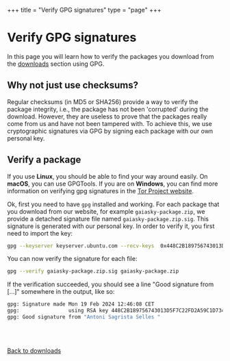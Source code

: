+++
title = "Verify GPG signatures"
type = "page"
+++

# Verify GPG signatures

In this page you will learn how to verify the packages you download from the [downloads](/downloads) section using GPG.

## Why not just use checksums?

Regular checksums (in MD5 or SHA256) provide a way to verify the package integrity, i.e., the package has not been 'corrupted' during the download. However, they are useless to prove that the packages really come from us and have not been tampered with. To achieve this, we use cryptographic signatures via GPG by signing each package with our own personal key.

## Verify a package

If you use **Linux**, you should be able to find your way around easily. On **macOS**, you can use GPGTools. If you are on **Windows**, you can find more information on verifying gpg signatures in the [Tor Project website](https://support.torproject.org/tbb/how-to-verify-signature/).

Ok, first you need to have `gpg` installed and working. For each package that you download from our website, for example `gaiasky-package.zip`, we provide a detached signature file named `gaiasky-package.zip.sig`. This signature is generated with our personal key. In order to verify it, you first need to import the key:

```bash
gpg --keyserver keyserver.ubuntu.com --recv-keys  0x448C2B189756743013D5F7C22FD2A59C1D734C1F
```

You can now verify the signature for each file:

```bash
gpg --verify gaiasky-package.zip.sig gaiasky-package.zip
```

If the verification succeeded, you should see a line "Good signature from [...]" somewhere in the output, like so:

```bash
gpg: Signature made Mon 19 Feb 2024 12:46:08 CET
gpg:                using RSA key 448C2B189756743013D5F7C22FD2A59C1D734C1F
gpg: Good signature from "Antoni Sagrista Selles "
```
<br><br>

[Back to downloads](..)
